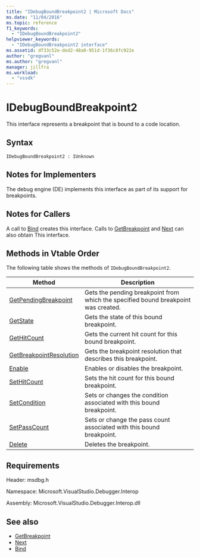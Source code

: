 ```yaml
---
title: "IDebugBoundBreakpoint2 | Microsoft Docs"
ms.date: "11/04/2016"
ms.topic: reference
f1_keywords:
  - "IDebugBoundBreakpoint2"
helpviewer_keywords:
  - "IDebugBoundBreakpoint2 interface"
ms.assetid: df33c52e-ded2-48a0-951d-1f36c8fc922e
author: "gregvanl"
ms.author: "gregvanl"
manager: jillfra
ms.workload:
  - "vssdk"
---
```

# IDebugBoundBreakpoint2
This interface represents a breakpoint that is bound to a code location.

## Syntax

```
IDebugBoundBreakpoint2 : IUnknown
```

## Notes for Implementers
 The debug engine (DE) implements this interface as part of its support for breakpoints.

## Notes for Callers
 A call to [Bind](../../../extensibility/debugger/reference/idebugpendingbreakpoint2-bind.md) creates this interface. Calls to [GetBreakpoint](../../../extensibility/debugger/reference/idebugbreakpointunboundevent2-getbreakpoint.md) and [Next](../../../extensibility/debugger/reference/ienumdebugboundbreakpoints2-next.md) can also obtain This interface.

## Methods in Vtable Order
 The following table shows the methods of `IDebugBoundBreakpoint2`.

|Method|Description|
|------------|-----------------|
|[GetPendingBreakpoint](../../../extensibility/debugger/reference/idebugboundbreakpoint2-getpendingbreakpoint.md)|Gets the pending breakpoint from which the specified bound breakpoint was created.|
|[GetState](../../../extensibility/debugger/reference/idebugboundbreakpoint2-getstate.md)|Gets the state of this bound breakpoint.|
|[GetHitCount](../../../extensibility/debugger/reference/idebugboundbreakpoint2-gethitcount.md)|Gets the current hit count for this bound breakpoint.|
|[GetBreakpointResolution](../../../extensibility/debugger/reference/idebugboundbreakpoint2-getbreakpointresolution.md)|Gets the breakpoint resolution that describes this breakpoint.|
|[Enable](../../../extensibility/debugger/reference/idebugboundbreakpoint2-enable.md)|Enables or disables the breakpoint.|
|[SetHitCount](../../../extensibility/debugger/reference/idebugboundbreakpoint2-sethitcount.md)|Sets the hit count for this bound breakpoint.|
|[SetCondition](../../../extensibility/debugger/reference/idebugboundbreakpoint2-setcondition.md)|Sets or changes the condition associated with this bound breakpoint.|
|[SetPassCount](../../../extensibility/debugger/reference/idebugboundbreakpoint2-setpasscount.md)|Sets or change the pass count associated with this bound breakpoint.|
|[Delete](../../../extensibility/debugger/reference/idebugboundbreakpoint2-delete.md)|Deletes the breakpoint.|

## Requirements
 Header: msdbg.h

 Namespace: Microsoft.VisualStudio.Debugger.Interop

 Assembly: Microsoft.VisualStudio.Debugger.Interop.dll

## See also
- [GetBreakpoint](../../../extensibility/debugger/reference/idebugbreakpointunboundevent2-getbreakpoint.md)
- [Next](../../../extensibility/debugger/reference/ienumdebugboundbreakpoints2-next.md)
- [Bind](../../../extensibility/debugger/reference/idebugpendingbreakpoint2-bind.md)